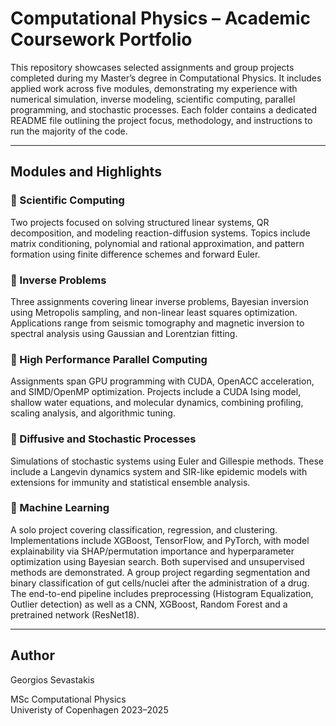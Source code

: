 # Computational Physics – Academic Coursework Portfolio

This repository showcases selected assignments and group projects completed during my Master’s degree in Computational Physics. It includes applied work across five modules, demonstrating my experience with numerical simulation, inverse modeling, scientific computing, parallel programming, and stochastic processes. Each folder contains a dedicated README file outlining the project focus, methodology, and instructions to run the majority of the code.

---

## Modules and Highlights

### 🔹 Scientific Computing
Two projects focused on solving structured linear systems, QR decomposition, and modeling reaction-diffusion systems. Topics include matrix conditioning, polynomial and rational approximation, and pattern formation using finite difference schemes and forward Euler.

### 🔹 Inverse Problems
Three assignments covering linear inverse problems, Bayesian inversion using Metropolis sampling, and non-linear least squares optimization. Applications range from seismic tomography and magnetic inversion to spectral analysis using Gaussian and Lorentzian fitting.

### 🔹 High Performance Parallel Computing
Assignments span GPU programming with CUDA, OpenACC acceleration, and SIMD/OpenMP optimization. Projects include a CUDA Ising model, shallow water equations, and molecular dynamics, combining profiling, scaling analysis, and algorithmic tuning.

### 🔹 Diffusive and Stochastic Processes
Simulations of stochastic systems using Euler and Gillespie methods. These include a Langevin dynamics system and SIR-like epidemic models with extensions for immunity and statistical ensemble analysis.

### 🔹 Machine Learning
A solo project covering classification, regression, and clustering. Implementations include XGBoost, TensorFlow, and PyTorch, with model explainability via SHAP/permutation importance and hyperparameter optimization using Bayesian search. Both supervised and unsupervised methods are demonstrated. A group project regarding segmentation and binary classification of gut cells/nuclei after the administration of a drug. The end-to-end pipeline includes preprocessing (Histogram Equalization, Outlier detection) as well as a CNN, XGBoost, Random Forest and a pretrained network (ResNet18).

---

## Author

Georgios Sevastakis

MSc Computational Physics  
Univeristy of Copenhagen
2023–2025

